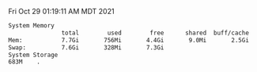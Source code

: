 Fri Oct 29 01:19:11 AM MDT 2021
```bash
System Memory
               total        used        free      shared  buff/cache   available
Mem:           7.7Gi       756Mi       4.4Gi       9.0Mi       2.5Gi       6.6Gi
Swap:          7.6Gi       328Mi       7.3Gi
System Storage
683M	.
```
